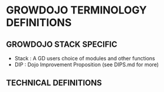 <!--
Doc Ver 0.1.0
Document Purpose: Definitions of GD Stack terminology
Doc Comtributors:
- @seanmichaelstarr
-->
# GROWDOJO TERMINOLOGY DEFINITIONS

## GROWDOJO STACK SPECIFIC 
- Stack : A GD users choice of modules and other functions
- DIP : Dojo Improvement Proposition (see DIPS.md for more) 

## TECHNICAL DEFINITIONS
